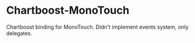 Chartboost-MonoTouch
====================

Chartboost binding for MonoTouch. Didn't implement events system, only delegates.
